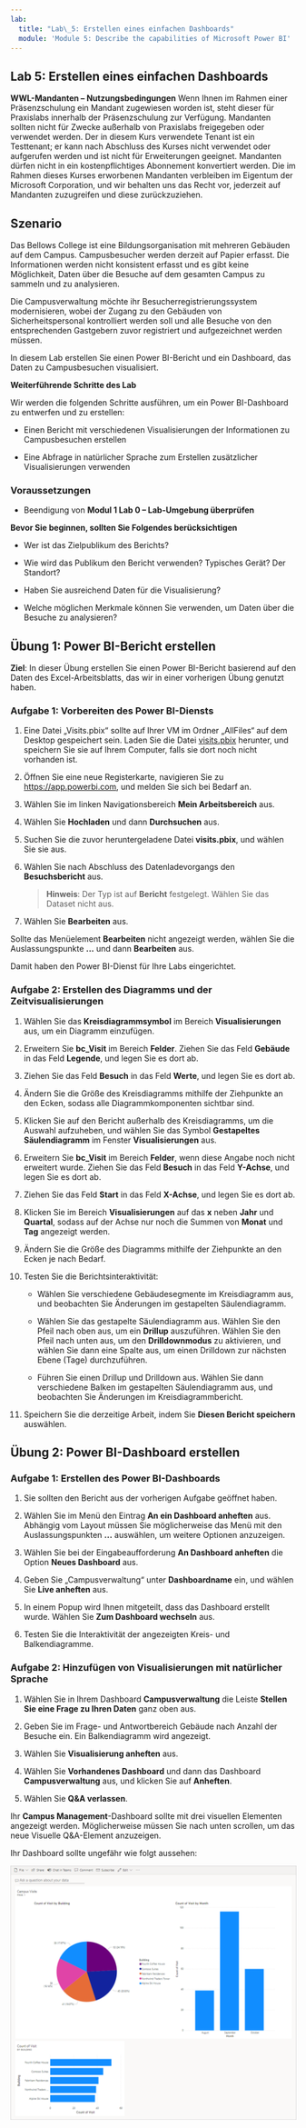 ```yaml
---
lab:
  title: "Lab\_5: Erstellen eines einfachen Dashboards"
  module: 'Module 5: Describe the capabilities of Microsoft Power BI'
---
```


## Lab 5: Erstellen eines einfachen Dashboards

**WWL-Mandanten – Nutzungsbedingungen** Wenn Ihnen im Rahmen einer Präsenzschulung ein Mandant zugewiesen worden ist, steht dieser für Praxislabs innerhalb der Präsenzschulung zur Verfügung. Mandanten sollten nicht für Zwecke außerhalb von Praxislabs freigegeben oder verwendet werden. Der in diesem Kurs verwendete Tenant ist ein Testtenant; er kann nach Abschluss des Kurses nicht verwendet oder aufgerufen werden und ist nicht für Erweiterungen geeignet. Mandanten dürfen nicht in ein kostenpflichtiges Abonnement konvertiert werden. Die im Rahmen dieses Kurses erworbenen Mandanten verbleiben im Eigentum der Microsoft Corporation, und wir behalten uns das Recht vor, jederzeit auf Mandanten zuzugreifen und diese zurückzuziehen. 

## Szenario

Das Bellows College ist eine Bildungsorganisation mit mehreren Gebäuden auf dem Campus. Campusbesucher werden derzeit auf Papier erfasst. Die Informationen werden nicht konsistent erfasst und es gibt keine Möglichkeit, Daten über die Besuche auf dem gesamten Campus zu sammeln und zu analysieren.

Die Campusverwaltung möchte ihr Besucherregistrierungssystem modernisieren, wobei der Zugang zu den Gebäuden von Sicherheitspersonal kontrolliert werden soll und alle Besuche von den entsprechenden Gastgebern zuvor registriert und aufgezeichnet werden müssen.

In diesem Lab erstellen Sie einen Power BI-Bericht und ein Dashboard, das Daten zu Campusbesuchen visualisiert.

**Weiterführende Schritte des Lab**

Wir werden die folgenden Schritte ausführen, um ein Power BI-Dashboard zu entwerfen und zu erstellen:

- Einen Bericht mit verschiedenen Visualisierungen der Informationen zu Campusbesuchen erstellen

- Eine Abfrage in natürlicher Sprache zum Erstellen zusätzlicher Visualisierungen verwenden

### Voraussetzungen

- Beendigung von **Modul 1 Lab 0 – Lab-Umgebung überprüfen**

**Bevor Sie beginnen, sollten Sie Folgendes berücksichtigen**

- Wer ist das Zielpublikum des Berichts?

- Wie wird das Publikum den Bericht verwenden? Typisches Gerät? Der Standort?

- Haben Sie ausreichend Daten für die Visualisierung?

- Welche möglichen Merkmale können Sie verwenden, um Daten über die Besuche zu analysieren?

## Übung 1: Power BI-Bericht erstellen

**Ziel**: In dieser Übung erstellen Sie einen Power BI-Bericht basierend auf den Daten des Excel-Arbeitsblatts, das wir in einer vorherigen Übung genutzt haben.

### Aufgabe 1: Vorbereiten des Power BI-Diensts

1. Eine Datei „Visits.pbix“ sollte auf Ihrer VM im Ordner „AllFiles“ auf dem Desktop gespeichert sein. Laden Sie die Datei [visits.pbix](https://github.com/MicrosoftLearning/PL-900-Microsoft-Power-Platform-Fundamentals/raw/master/Allfiles/visits.pbix) herunter, und speichern Sie sie auf Ihrem Computer, falls sie dort noch nicht vorhanden ist.

1. Öffnen Sie eine neue Registerkarte, navigieren Sie zu https://app.powerbi.com, und melden Sie sich bei Bedarf an.

1. Wählen Sie im linken Navigationsbereich **Mein Arbeitsbereich** aus.

1. Wählen Sie **Hochladen** und dann **Durchsuchen** aus.

1. Suchen Sie die zuvor heruntergeladene Datei **visits.pbix**, und wählen Sie sie aus.

1. Wählen Sie nach Abschluss des Datenladevorgangs den **Besuchsbericht** aus.

    >**Hinweis**: Der Typ ist auf **Bericht** festgelegt. Wählen Sie das Dataset nicht aus.

1. Wählen Sie **Bearbeiten** aus.

Sollte das Menüelement **Bearbeiten** nicht angezeigt werden, wählen Sie die Auslassungspunkte **...** und dann **Bearbeiten** aus.

Damit haben den Power BI-Dienst für Ihre Labs eingerichtet.

### Aufgabe 2: Erstellen des Diagramms und der Zeitvisualisierungen

1. Wählen Sie das **Kreisdiagrammsymbol** im Bereich **Visualisierungen** aus, um ein Diagramm einzufügen.

1. Erweitern Sie **bc_Visit** im Bereich **Felder**. Ziehen Sie das Feld **Gebäude** in das Feld **Legende**, und legen Sie es dort ab.

1. Ziehen Sie das Feld **Besuch** in das Feld **Werte**, und legen Sie es dort ab.

1. Ändern Sie die Größe des Kreisdiagramms mithilfe der Ziehpunkte an den Ecken, sodass alle Diagrammkomponenten sichtbar sind.

1. Klicken Sie auf den Bericht außerhalb des Kreisdiagramms, um die Auswahl aufzuheben, und wählen Sie das Symbol **Gestapeltes Säulendiagramm** im Fenster **Visualisierungen** aus.

1. Erweitern Sie **bc_Visit** im Bereich **Felder**, wenn diese Angabe noch nicht erweitert wurde. Ziehen Sie das Feld **Besuch** in das Feld **Y-Achse**, und legen Sie es dort ab.

1. Ziehen Sie das Feld **Start** in das Feld **X-Achse**, und legen Sie es dort ab.

1. Klicken Sie im Bereich **Visualisierungen** auf das **x** neben **Jahr** und **Quartal**, sodass auf der Achse nur noch die Summen von **Monat** und **Tag** angezeigt werden.

1. Ändern Sie die Größe des Diagramms mithilfe der Ziehpunkte an den Ecken je nach Bedarf.

1. Testen Sie die Berichtsinteraktivität:

    - Wählen Sie verschiedene Gebäudesegmente im Kreisdiagramm aus, und beobachten Sie Änderungen im gestapelten Säulendiagramm.

    - Wählen Sie das gestapelte Säulendiagramm aus. Wählen Sie den Pfeil nach oben aus, um ein **Drillup** auszuführen. Wählen Sie den Pfeil nach unten aus, um den **Drilldownmodus** zu aktivieren, und wählen Sie dann eine Spalte aus, um einen Drilldown zur nächsten Ebene (Tage) durchzuführen.

    - Führen Sie einen Drillup und Drilldown aus. Wählen Sie dann verschiedene Balken im gestapelten Säulendiagramm aus, und beobachten Sie Änderungen im Kreisdiagrammbericht.

1. Speichern Sie die derzeitige Arbeit, indem Sie **Diesen Bericht speichern** auswählen.

## Übung 2: Power BI-Dashboard erstellen

### Aufgabe 1: Erstellen des Power BI-Dashboards

1. Sie sollten den Bericht aus der vorherigen Aufgabe geöffnet haben.

1. Wählen Sie im Menü den Eintrag **An ein Dashboard anheften** aus. Abhängig vom Layout müssen Sie möglicherweise das Menü mit den Auslassungspunkten **...** auswählen, um weitere Optionen anzuzeigen.

1. Wählen Sie bei der Eingabeaufforderung **An Dashboard anheften** die Option **Neues Dashboard** aus.

1. Geben Sie „Campusverwaltung“ unter **Dashboardname** ein, und wählen Sie **Live anheften** aus.

1. In einem Popup wird Ihnen mitgeteilt, dass das Dashboard erstellt wurde. Wählen Sie **Zum Dashboard wechseln** aus.

1. Testen Sie die Interaktivität der angezeigten Kreis- und Balkendiagramme.

### Aufgabe 2: Hinzufügen von Visualisierungen mit natürlicher Sprache

1. Wählen Sie in Ihrem Dashboard **Campusverwaltung** die Leiste **Stellen Sie eine Frage zu Ihren Daten** ganz oben aus.

1. Geben Sie im Frage- und Antwortbereich Gebäude nach Anzahl der Besuche ein. Ein Balkendiagramm wird angezeigt.

1. Wählen Sie **Visualisierung anheften** aus.

1. Wählen Sie **Vorhandenes Dashboard** und dann das Dashboard **Campusverwaltung** aus, und klicken Sie auf **Anheften**.

1. Wählen Sie **Q&amp;A verlassen**.

Ihr **Campus Management**-Dashboard sollte mit drei visuellen Elementen angezeigt werden. Möglicherweise müssen Sie nach unten scrollen, um das neue Visuelle Q&A-Element anzuzeigen.

Ihr Dashboard sollte ungefähr wie folgt aussehen:

[![Screenshot des gerade erstellten Dashboards](media/lab-5-power-bi-01.png)](https://github.com/MicrosoftLearning/PL-900-Microsoft-Power-Platform-Fundamentals/blob/master/Instructions/Labs/media/5-powerbi-result.png)

 
